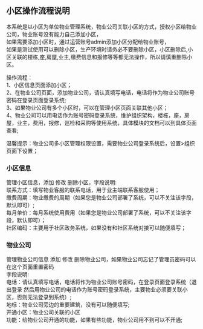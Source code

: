 ## 小区操作流程说明

本系统是以小区为单位物业管理系统，物业公司关联小区的方式，授权小区给物业公司，物业账号没有能力自己添加小区，</br>
如果需要添加小区时，通过运营账号admin添加小区分配给物业账号，</br>
如果是测试使用可以删除小区，生产环境时请务必不要删除小区，小区删除后,小区关联的楼栋,座,房屋,业主,缴费信息和报修等等都无法操作，所以请慎重删除小区。</br>

操作流程：</br>
1、小区信息页面添加小区；</br>
2、在物业公司页面，添加物业公司，请认真填写电话，电话将作为物业公司账号密码在登录页面登录系统;</br>
3、如果物业公司有多个小区时，可以在管理小区页面关联其他小区；</br>
4、物业公司可以用电话作为账号密码登录系统，维护组织架构，楼栋，座，房屋，业主，费用，报修，巡检和采购等使用系统，具体模块的文档可以到具体页面查看;</br>

温馨提示：物业公司多小区管理权限设置，需要物业公司登录系统后，设置>组织 页面下设置；

### 小区信息

管理小区信息，添加 修改 删除小区，字段说明:</br>
联系方式：填写物业客服的联系电话，用于业主端联系客服使用；</br>
缴费周期：物业缴费的周期（如果您是物业公司部署了系统，可以不关注该字段，默认即可）;</br>
每月单价：每月系统使用费用（如果您是物业公司部署了系统，可以不关注该字段，默认即可）；</br>
社区编码：主要用于社区政务系统，如果没有和社区系统对接可以随便填写；</br>

### 物业公司

管理物业公司信息 添加 修改 删除物业公司，如果物业公司忘记了管理员密码可以在这个页面重置密码</br>
字段说明:</br>
电话：请认真填写电话，电话将作为物业公司账号密码，在登录页面登录系统（退出登录 然后用物业公司的电话作为账号密码登录系统，主要物业必须要关联小区，否则无法登录到系统）;</br>
地标：物业公司旁边的重要建筑，没有可以随便填写;</br>
开通小区：物业公司关联的小区</br>
功能：给物业公司开通的功能，如果有些功能，物业公司用不到可以不开通;</br>



